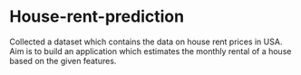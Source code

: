 # House-rent-prediction
Collected a dataset which contains the data on house rent prices in USA. Aim is to build an application which estimates the monthly rental of a house based on the given features.
